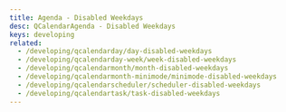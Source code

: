 ```yaml
---
title: Agenda - Disabled Weekdays
desc: QCalendarAgenda - Disabled Weekdays
keys: developing
related:
  - /developing/qcalendarday/day-disabled-weekdays
  - /developing/qcalendarday-week/week-disabled-weekdays
  - /developing/qcalendarmonth/month-disabled-weekdays
  - /developing/qcalendarmonth-minimode/minimode-disabled-weekdays
  - /developing/qcalendarscheduler/scheduler-disabled-weekdays
  - /developing/qcalendartask/task-disabled-weekdays
---
```


<example-viewer
  title="Disabled Weekdays"
  file="AgendaDisabledWeekdays"
  codepen-title="QCalendarAgenda"
/>
